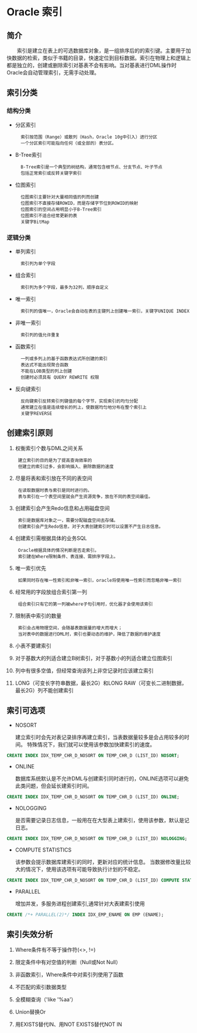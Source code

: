 # Oracle 索引

## 简介

&emsp;&emsp;索引是建立在表上的可选数据库对象，是一组排序后的的索引键。主要用于加快数据的检索，类似于书籍的目录，快速定位到目标数据。索引在物理上和逻辑上都是独立的，创建或删除索引对基表不会有影响。当对基表进行DML操作时Oracle会自动管理索引，无需手动处理。

## 索引分类

### 结构分类

- 分区索引

        索引按范围（Range）或散列（Hash，Oracle 10g中引入）进行分区
        一个分区索引可能指向任何（或全部的）表分区。

- B-Tree索引

        B-Tree索引是一个典型的树结构，通常包含根节点、分支节点、叶子节点
        包括正常索引或反转关键字索引

- 位图索引

        位图索引主要针对大量相同值的列而创建
        位图索引不直接存储ROWID，而是存储字节位到ROWID的映射
        位图索引的空间占用明显小于B-Tree索引
        位图索引不适合经常更新的表
        关键字BitMap

### 逻辑分类

- 单列索引

        索引列为单个字段

- 组合索引

        索引列为多个字段，最多为32列，顺序自定义

- 唯一索引

        索引列的值唯一，Oracle会自动在表的主键列上创建唯一索引，关键字UNIQUE INDEX

- 非唯一索引

        索引列的值允许重复

- 函数索引

        一列或多列上的基于函数表达式所创建的索引
        表达式不能出现聚合函数
        不能在LOB类型的列上创建
        创建时必须具有 QUERY REWRITE 权限

- 反向键索引

        反向键索引反转索引列键值的每个字节，实现索引的均匀分配
        通常建立在值是连续增长的列上，使数据均匀地分布在整个索引上
        关键字REVERSE

## 创建索引原则

1. 权衡索引个数与DML之间关系

        建立索引的目的是为了提高查询效率的
        但建立的索引过多，会影响插入、删除数据的速度

2. 尽量将表和索引放在不同的表空间

        在读取数据时表与索引是同时进行的。
        表与索引在一个表空间里就会产生资源竞争，放在不同的表空间最佳。

3. 创建索引会产生Redo信息和占用磁盘空间

        索引是数据库对象之一，需要分配磁盘空间去存储。
        创建索引会产生Redo信息，对于大表创建索引时可以设置不产生日志信息。

4. 创建索引需根据具体的业务SQL

        Oracle根据具体的情况判断是否走索引。
        索引建在Where限制条件、表连接、需排序字段上。

5. 唯一索引优先

        如果同时存在唯一性索引和非唯一索引，oracle将使用唯一性索引而忽略非唯一索引

6. 经常用的字段放组合索引第一列

        组合索引只有它的第一列被where子句引用时，优化器才会使用该索引

7. 限制表中索引的数量

        索引会占用物理空间，会随基表数据量的增大而增大；
        当对表中的数据进行DML时，索引也要动态的维护，降低了数据的维护速度

8. 小表不要建索引

9. 对于基数大的列适合建立B树索引，对于基数小的列适合建立位图索引

10. 列中有很多空值，但经常查询该列上非空记录时应该建立索引

11. LONG（可变长字符串数据，最长2G）和LONG RAW（可变长二进制数据，最长2G）列不能创建索引

## 索引可选项

- NOSORT

    建立索引时会先对表记录排序再建立索引，当表数据量较多是会占用较多的时间。
    特殊情况下，我们就可以使用该参数加快建索引的速度。

```sql
CREATE INDEX IDX_TEMP_CHR_D_NOSORT ON TEMP_CHR_D (LIST_ID) NOSORT;
```

- ONLINE

    数据库系统默认是不允许DML与创建索引同时进行的，ONLINE选项可以避免此类问题，但会延长建索引时间。

```sql
CREATE INDEX IDX_TEMP_CHR_D_NOSORT ON TEMP_CHR_D (LIST_ID) ONLINE;
```

- NOLOGGING

    是否需要记录日志信息，一般用在在大型表上建索引，使用该参数，默认是记日志。

```sql
CREATE INDEX IDX_TEMP_CHR_D_NOSORT ON TEMP_CHR_D (LIST_ID) NOLOGGING;
```

- COMPUTE STATISTICS

    该参数会提示数据库建索引的同时，更新对应的统计信息。
    当数据修改量比较大的情况下，使用该选项有可能导致执行计划的不稳定。

```sql
CREATE INDEX IDX_TEMP_CHR_D_NOSORT ON TEMP_CHR_D (LIST_ID) COMPUTE STATISTICS;
```

- PARALLEL

    增加并发，多服务进程创建索引,通常针对大表建索引使用

```sql
CREATE /*+ PARALLEL(2)*/ INDEX IDX_EMP_ENAME ON EMP (ENAME);
```

## 索引失效分析

1. Where条件有不等于操作符(<>, !=)

2. 限定条件中有对空值的判断（Null或Not Null）

3. 非函数索引，Where条件中对索引列使用了函数

4. 不匹配的索引数据类型

5. 全模糊查询（'like '%aa'）

6. Union替换Or

7. 用EXISTS替代IN、用NOT EXISTS替代NOT IN

